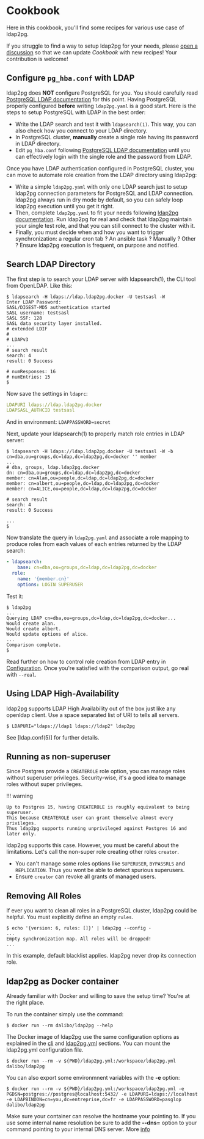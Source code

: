 <h1>Cookbook</h1>

Here in this cookbook, you'll find some recipes for various use case of
ldap2pg.

If you struggle to find a way to setup ldap2pg for your needs,
please [open a discussion](https://github.com/dalibo/ldap2pg/discussions) so that we can update
*Cookbook* with new recipes!
Your contribution is welcome!


## Configure `pg_hba.conf` with LDAP

ldap2pg does **NOT** configure PostgreSQL for you. You should carefully read
[PostgreSQL LDAP documentation] for this point. Having PostgreSQL properly
configured **before** writing `ldap2pg.yaml` is a good start. Here is the steps
to setup PostgreSQL with LDAP in the best order:

- Write the LDAP search and test it with `ldapsearch(1)`. This way, you can
  also check how you connect to your LDAP directory.
- In PostgreSQL cluster, **manually** create a single role having its password
  in LDAP directory.
- Edit `pg_hba.conf` following [PostgreSQL LDAP documentation] until you can
  effectively login with the single role and the password from LDAP.

[PostgreSQL LDAP documentation]: https://www.postgresql.org/docs/current/static/auth-methods.html#auth-ldap

Once you have LDAP authentication configured in PostgreSQL cluster, you can
move to automate role creation from the LDAP directory using ldap2pg:

- Write a simple `ldap2pg.yaml` with only one LDAP search just to setup ldap2pg
  connection parameters for PostgreSQL and LDAP connection. ldap2pg always run
  in dry mode by default, so you can safely loop ldap2pg execution until you
  get it right.
- Then, complete `ldap2pg.yaml` to fit your needs following [ldap2pg
  documentation](../cli.md). Run ldap2pg for real and check that ldap2pg maintain
  your single test role, and that you can still connect to the cluster with it.
- Finally, you must decide when and how you want to trigger synchronization: a
  regular cron tab ? An ansible task ? Manually ? Other ? Ensure ldap2pg
  execution is frequent, on purpose and notified.


## Search LDAP Directory

The first step is to search your LDAP server with ldapsearch(1), the CLI tool
from OpenLDAP. Like this:

``` console
$ ldapsearch -H ldaps://ldap.ldap2pg.docker -U testsasl -W
Enter LDAP Password:
SASL/DIGEST-MD5 authentication started
SASL username: testsasl
SASL SSF: 128
SASL data security layer installed.
# extended LDIF
#
# LDAPv3
...
# search result
search: 4
result: 0 Success

# numResponses: 16
# numEntries: 15
$
```

Now save the settings in `ldaprc`:

``` yaml
LDAPURI ldaps://ldap.ldap2pg.docker
LDAPSASL_AUTHCID testsasl
```

And in environment: `LDAPPASSWORD=secret`

Next, update your ldapsearch(1) to properly match role entries in LDAP server:

``` console
$ ldapsearch -H ldaps://ldap.ldap2pg.docker -U testsasl -W -b cn=dba,ou=groups,dc=ldap,dc=ldap2pg,dc=docker '' member
...
# dba, groups, ldap.ldap2pg.docker
dn: cn=dba,ou=groups,dc=ldap,dc=ldap2pg,dc=docker
member: cn=Alan,ou=people,dc=ldap,dc=ldap2pg,dc=docker
member: cn=albert,ou=people,dc=ldap,dc=ldap2pg,dc=docker
member: cn=ALICE,ou=people,dc=ldap,dc=ldap2pg,dc=docker

# search result
search: 4
result: 0 Success

...
$
```

Now translate the query in `ldap2pg.yaml` and associate a role mapping to
produce roles from each values of each entries returned by the LDAP search:

``` yaml
- ldapsearch:
    base: cn=dba,ou=groups,dc=ldap,dc=ldap2pg,dc=docker
  role:
    name: '{member.cn}'
    options: LOGIN SUPERUSER
```

Test it:

``` console
$ ldap2pg
...
Querying LDAP cn=dba,ou=groups,dc=ldap,dc=ldap2pg,dc=docker...
Would create alan.
Would create albert.
Would update options of alice.
...
Comparison complete.
$
```

Read further on how to control role creation from LDAP entry in
[Configuration](../config.md). Once you're satisfied with the comparison output, go
real with `--real`.


## Using LDAP High-Availability

ldap2pg supports LDAP High Availability out of the box just like any openldap client.
Use a space separated list of URI to tells all servers.

``` console
$ LDAPURI="ldaps://ldap1 ldaps://ldap2" ldap2pg
```

See [ldap.conf(5)] for further details.

[ldapLconf(5)]: https://www.openldap.org/software/man.cgi?query=ldap.conf


## Running as non-superuser

Since Postgres provide a `CREATEROLE` role option, you can manage roles without superuser privileges.
Security-wise, it's a good idea to manage roles without super privileges.

!!! warning

    Up to Postgres 15, having CREATEROLE is roughly equivalent to being superuser.
    This because CREATEROLE user can grant themselve almost every privileges.
    Thus ldap2pg supports running unprivileged against Postgres 16 and later only.

ldap2pg supports this case.
However, you must be careful about the limitations.
Let's call the non-super role creating other roles `creator`.

- You can't manage some roles options like `SUPERUSER`, `BYPASSRLS` and `REPLICATION`.
  Thus you wont be able to detect spurious superusers.
- Ensure `creator` can revoke all grants of managed users.


## Removing All Roles

If ever you want to clean all roles in a PostgreSQL cluster, ldap2pg could be
helpful. You must explicitly define an empty `rules`.

``` console
$ echo '{version: 6, rules: []}' | ldap2pg --config -
...
Empty synchronization map. All roles will be dropped!
...
```

In this example, default blacklist applies.
ldap2pg never drop its connection role.


## ldap2pg as Docker container

Already familiar with Docker and willing to save the setup time? You're at the
right place.

To run the container simply use the command:
``` console
$ docker run --rm dalibo/ldap2pg --help
```

The Docker image of ldap2pg use the same configuration options as explained in the [cli](../cli.md) and [ldap2pg.yml](../config.md) sections.
You can mount the ldap2pg.yml configuration file.

``` console
$ docker run --rm -v ${PWD}/ldap2pg.yml:/workspace/ldap2pg.yml dalibo/ldap2pg
```

You can also export some environmnent variables with the **-e** option:

``` console
$ docker run --rm -v ${PWD}/ldap2pg.yml:/workspace/ldap2pg.yml -e PGDSN=postgres://postgres@localhost:5432/ -e LDAPURI=ldaps://localhost -e LDAPBINDDN=cn=you,dc=entreprise,dc=fr -e LDAPPASSWORD=pasglop dalibo/ldap2pg
```

Make sure your container can resolve the hostname your pointing to.
If you use some internal name resolution be sure to add the **--dns=** option to your command pointing to your internal DNS server.
More [info](https://docs.docker.com/v17.09/engine/userguide/networking/default_network/configure-dns/)
